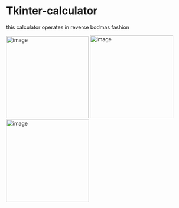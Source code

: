 # Tkinter-calculator

this calculator operates in reverse bodmas fashion


<img width="223" alt="image" src="https://github.com/ik339/Tkinter-calculator/assets/99621737/a64ae63e-1184-4dfd-b418-bda0dac0ec0b">

<img width="225" alt="image" src="https://github.com/ik339/Tkinter-calculator/assets/99621737/957365a6-7ee1-4c61-a5b4-b00ba6b7b661">

<img width="224" alt="image" src="https://github.com/ik339/Tkinter-calculator/assets/99621737/b0bac52c-6e6f-4e93-969b-e891ce34e0de">
